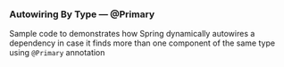 ### Autowiring By Type — @Primary

Sample code to demonstrates how Spring dynamically autowires a dependency in case it finds more than one component of the same type
using `@Primary` annotation